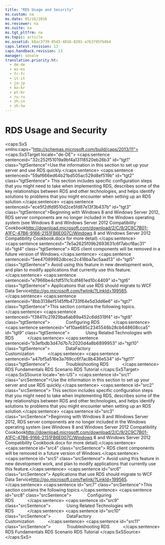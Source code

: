 ```yaml
---
title: "RDS Usage and Security"
ms.custom: na
ms.date: 05/16/2016
ms.reviewer: na
ms.suite: na
ms.tgt_pltfrm: na
ms.topic: article
ms.assetid: b8ac3739-05d3-4818-8201-a763795fb8b4
caps.latest.revision: 13
caps.handback.revision: 13
manager: sonalm
translation.priority.ht: 
  - de-de
  - es-es
  - fr-fr
  - it-it
  - ja-jp
  - ko-kr
  - pt-br
  - ru-ru
  - zh-cn
  - zh-tw
---
```

# RDS Usage and Security
<?xml version="1.0" encoding="utf-8"?>
<caps:SxS xmlns:caps="http://schemas.microsoft.com/build/caps/2013/11">
  <caps:SxSTarget locale="de-DE">
    <developerReferenceWithoutSyntaxDocument xsi:schemaLocation="http://ddue.schemas.microsoft.com/authoring/2003/5 http://dduestorage.blob.core.windows.net/ddueschema/developer.xsd" xmlns="http://ddue.schemas.microsoft.com/authoring/2003/5" xmlns:xlink="http://www.w3.org/1999/xlink" xmlns:xsi="http://www.w3.org/2001/XMLSchema-instance">
      <introduction>
        <para>
          <caps:sentence sentenceid="32c252f51019a9bf4a13118520eb26b3" id="tgt1" class="tgtSentence">Use the information in this section to set up your server and use RDS quickly.</caps:sentence>
          <caps:sentence sentenceid="59af666ed64b21bd505ac529d8ef519b" id="tgt2" class="tgtSentence"> This section includes specific configuration steps that you might need to take when implementing RDS, describes some of the key relationships between RDS and other technologies, and helps identify solutions to problems that you might encounter when setting up an RDS solution.</caps:sentence>
        </para>
        <alert class="important">
          <para>
            <caps:sentence sentenceid="ece5f2dfd9510d2ce5fd87e13f3b437b" id="tgt3" class="tgtSentence">Beginning with Windows 8 and Windows Server 2012, RDS server components are no longer included in the Windows operating system (see Windows 8 and <externalLink><linkText>Windows Server 2012 Compatibility Cookbook</linkText><linkUri>http://download.microsoft.com/download/2/C/9/2C9C7B01-A1FC-47B6-9166-2151FB6E007C/Windows 8 and Windows Server 2012 Compatibility Cookbook.docx</linkUri></externalLink> for more detail).</caps:sentence>
            <caps:sentence sentenceid="7e5a2625f09b2693631c6f7abcf8ac31" id="tgt4" class="tgtSentence"> RDS client components will be removed in a future version of Windows.</caps:sentence>
            <caps:sentence sentenceid="5ee47089982dbcec2c418ba7ac5aad13" id="tgt5" class="tgtSentence"> Avoid using this feature in new development work, and plan to modify applications that currently use this feature.</caps:sentence>
            <caps:sentence sentenceid="e7966be4cfdf511c1cdf461ed10c4409" id="tgt6" class="tgtSentence"> Applications that use RDS should migrate to <externalLink><linkText>WCF Data Service</linkText><linkUri>http://go.microsoft.com/fwlink/?LinkId=199565</linkUri></externalLink>.</caps:sentence>
          </para>
        </alert>
        <para>
          <caps:sentence sentenceid="8bb3138ef5145ffb4733f64e5d3dd6e6" id="tgt7" class="tgtSentence">This section contains the following topics.</caps:sentence>
        </para>
        <list class="bullet">
          <listItem>
            <para>
              <caps:sentence sentenceid="f38411c21929ba6ab89a452c6dd319f4" id="tgt8" class="tgtSentence">             <legacyLink xlink:href="5dd48483-858a-48c2-98ce-f2359abe1f59">Configuring RDS</legacyLink>           </caps:sentence>
            </para>
          </listItem>
          <listItem>
            <para>
              <caps:sentence sentenceid="ef10ae685c2345546b28cb648608cca5" id="tgt9" class="tgtSentence">             <legacyLink xlink:href="a98a7245-06a7-455c-82ef-950807b9f1e7">Using Related Technologies with RDS</legacyLink>           </caps:sentence>
            </para>
          </listItem>
          <listItem>
            <para>
              <caps:sentence sentenceid="b3efbdb3d47d7b7c2020d4a8b6899953" id="tgt10" class="tgtSentence">             <legacyLink xlink:href="86d77985-a0d0-405a-8587-c85a20540a0e">DataFactory Customization</legacyLink>           </caps:sentence>
            </para>
          </listItem>
          <listItem>
            <para>
              <caps:sentence sentenceid="a47bf5a516e3a769cc6f7ac8b436e534" id="tgt11" class="tgtSentence">             <legacyLink xlink:href="92905044-579f-4c38-bca6-f8bd5b239c20">Troubleshooting RDS</legacyLink>           </caps:sentence>
            </para>
          </listItem>
        </list>
      </introduction>
      <relatedTopics>
        <link xlink:href="a676f0a7-7d17-45db-87c1-3fc78627465f">RDS Fundamentals</link>
        <link xlink:href="a7dcad87-aaf0-4b02-9660-472f8469761c">RDS Scenario</link>
        <link xlink:href="6e3305a0-7bc7-40d1-9122-235c15d23ab2">RDS Tutorial</link>
      </relatedTopics>
    </developerReferenceWithoutSyntaxDocument>
  </caps:SxSTarget>
  <caps:SxSSource locale="en-US">
    <developerReferenceWithoutSyntaxDocument xsi:schemaLocation="http://ddue.schemas.microsoft.com/authoring/2003/5 http://dduestorage.blob.core.windows.net/ddueschema/developer.xsd" xmlns="http://ddue.schemas.microsoft.com/authoring/2003/5" xmlns:xlink="http://www.w3.org/1999/xlink" xmlns:xsi="http://www.w3.org/2001/XMLSchema-instance">
      <introduction>
        <para>
          <caps:sentence id="src1" class="srcSentence">Use the information in this section to set up your server and use RDS quickly.</caps:sentence>
          <caps:sentence id="src2" class="srcSentence"> This section includes specific configuration steps that you might need to take when implementing RDS, describes some of the key relationships between RDS and other technologies, and helps identify solutions to problems that you might encounter when setting up an RDS solution.</caps:sentence>
        </para>
        <alert class="important">
          <para>
            <caps:sentence id="src3" class="srcSentence">Beginning with Windows 8 and Windows Server 2012, RDS server components are no longer included in the Windows operating system (see Windows 8 and <externalLink><linkText>Windows Server 2012 Compatibility Cookbook</linkText><linkUri>http://download.microsoft.com/download/2/C/9/2C9C7B01-A1FC-47B6-9166-2151FB6E007C/Windows 8 and Windows Server 2012 Compatibility Cookbook.docx</linkUri></externalLink> for more detail).</caps:sentence>
            <caps:sentence id="src4" class="srcSentence"> RDS client components will be removed in a future version of Windows.</caps:sentence>
            <caps:sentence id="src5" class="srcSentence"> Avoid using this feature in new development work, and plan to modify applications that currently use this feature.</caps:sentence>
            <caps:sentence id="src6" class="srcSentence"> Applications that use RDS should migrate to <externalLink><linkText>WCF Data Service</linkText><linkUri>http://go.microsoft.com/fwlink/?LinkId=199565</linkUri></externalLink>.</caps:sentence>
          </para>
        </alert>
        <para>
          <caps:sentence id="src7" class="srcSentence">This section contains the following topics.</caps:sentence>
        </para>
        <list class="bullet">
          <listItem>
            <para>
              <caps:sentence id="src8" class="srcSentence">             <legacyLink xlink:href="5dd48483-858a-48c2-98ce-f2359abe1f59">Configuring RDS</legacyLink>           </caps:sentence>
            </para>
          </listItem>
          <listItem>
            <para>
              <caps:sentence id="src9" class="srcSentence">             <legacyLink xlink:href="a98a7245-06a7-455c-82ef-950807b9f1e7">Using Related Technologies with RDS</legacyLink>           </caps:sentence>
            </para>
          </listItem>
          <listItem>
            <para>
              <caps:sentence id="src10" class="srcSentence">             <legacyLink xlink:href="86d77985-a0d0-405a-8587-c85a20540a0e">DataFactory Customization</legacyLink>           </caps:sentence>
            </para>
          </listItem>
          <listItem>
            <para>
              <caps:sentence id="src11" class="srcSentence">             <legacyLink xlink:href="92905044-579f-4c38-bca6-f8bd5b239c20">Troubleshooting RDS</legacyLink>           </caps:sentence>
            </para>
          </listItem>
        </list>
      </introduction>
      <relatedTopics>
        <link xlink:href="a676f0a7-7d17-45db-87c1-3fc78627465f">RDS Fundamentals</link>
        <link xlink:href="a7dcad87-aaf0-4b02-9660-472f8469761c">RDS Scenario</link>
        <link xlink:href="6e3305a0-7bc7-40d1-9122-235c15d23ab2">RDS Tutorial</link>
      </relatedTopics>
    </developerReferenceWithoutSyntaxDocument>
  </caps:SxSSource>
</caps:SxS>